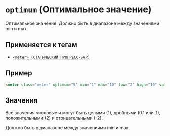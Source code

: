 # `optimum` (Оптимальное значение)

Оптимальное значение. Должно быть в диапазоне между значениями min и max.

## Применяется к тегам

- [`<meter> (СТАТИЧЕСКИЙ ПРОГРЕСС-БАР)`](<../TAGS UI/meter (СТАТИЧЕСКИЙ ПРОГРЕСС-БАР).md>)

## Пример

```html
<meter class="meter" optimum="5" min="1" max="10" low="2" high="10" value="3"></meter>
```

## Значения

Все значения числовые и могут быть целыми (1), дробными (0.1 или .1), положительными (2) и отрицательными (-2).

Должно быть в диапазоне между значениями min и max.
